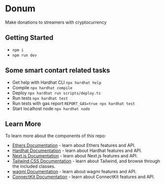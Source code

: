 # Donum

Make donations to streamers with cryptocurrency

## Getting Started

- `npm i`
- `npm run dev`

## Some smart contart related tasks

- Get help with Hardhat CLI `npx hardhat help`
- Compile `npx hardhat compile`
- Deploy `npx hardhat run scripts/deploy.ts`
- Run tests `npx hardhat test`
- Run tests with gas report `REPORT_GAS=true npx hardhat test`
- Start localhost node `npx hardhat node`

## Learn More

To learn more about the components of this repo:

- [Ethers Documentation](https://docs.ethers.io/v5/) - learn about Ethers features and API.
- [Hardhat Documentation](https://hardhat.org/docs) - learn about Hardhat features and API.
- [Next.js Documentation](https://nextjs.org/docs) - learn about Next.js features and API.
- [Tailwind CSS Documentation](https://tailwindcss.com/docs/) - learn about Tailwind, and browse through the included classes.
- [wagmi Documentation](https://wagmi.sh/) - learn about wagmi features and API.
- [ConnectKit Documentation](https://docs.family.co/connectkit) - learn about ConnectKit features and API.
